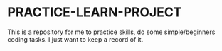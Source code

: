 # PRACTICE-LEARN-PROJECT

This is a repository for me to practice skills, do some simple/beginners coding tasks. I just want to keep a record of it.
